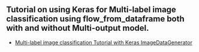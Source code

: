 ## Tutorial on using Keras for Multi-label image classification using flow_from_dataframe both with and without Multi-output model.

* [Multi-label image classification Tutorial with Keras ImageDataGenerator](https://medium.com/@vijayabhaskar96/multi-label-image-classification-tutorial-with-keras-imagedatagenerator-cd541f8eaf24)


	
